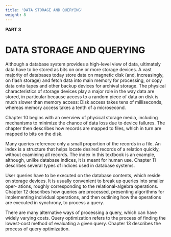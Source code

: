 ```yaml
---
title: 'DATA STORAGE AND QUERYING'
weight: 8
---
```


  

**PART 3**

# DATA STORAGE AND QUERYING

Although a database system provides a high-level view of data, ultimately data have to be stored as bits on one or more storage devices. A vast majority of databases today store data on magnetic disk (and, increasingly, on flash storage) and fetch data into main memory for processing, or copy data onto tapes and other backup devices for archival storage. The physical characteristics of storage devices play a major role in the way data are stored, in particular because access to a random piece of data on disk is much slower than memory access: Disk access takes tens of milliseconds, whereas memory access takes a tenth of a microsecond.

Chapter 10 begins with an overview of physical storage media, including mechanisms to minimize the chance of data loss due to device failures. The chapter then describes how records are mapped to files, which in turn are mapped to bits on the disk.

Many queries reference only a small proportion of the records in a file. An index is a structure that helps locate desired records of a relation quickly, without examining all records. The index in this textbook is an example, although, unlike database indices, it is meant for human use. Chapter 11 describes several types of indices used in database systems.

User queries have to be executed on the database contents, which reside on storage devices. It is usually convenient to break up queries into smaller oper- ations, roughly corresponding to the relational-algebra operations. Chapter 12 describes how queries are processed, presenting algorithms for implementing individual operations, and then outlining how the operations are executed in synchrony, to process a query.

There are many alternative ways of processing a query, which can have widely varying costs. Query optimization refers to the process of finding the lowest-cost method of evaluating a given query. Chapter 13 describes the process of query optimization.

